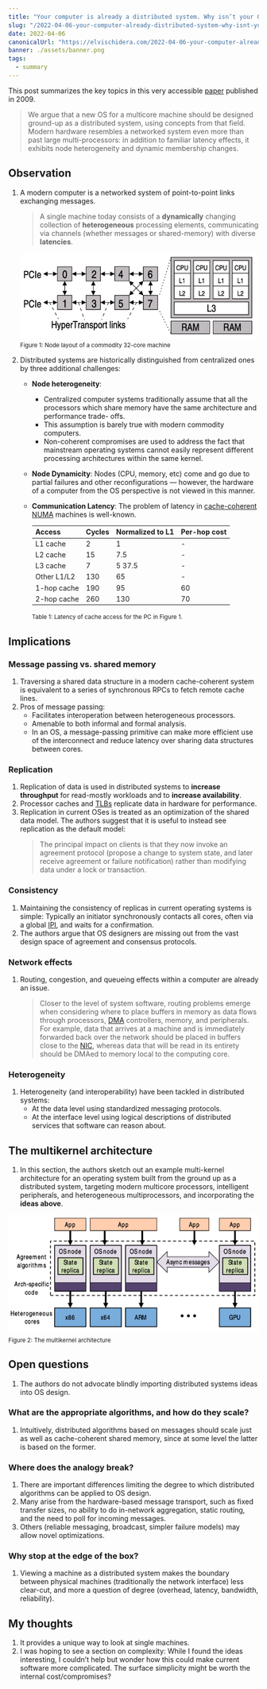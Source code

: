 ```yaml
---
title: "Your computer is already a distributed system. Why isn’t your OS? — Paper Summary"
slug: "/2022-04-06-your-computer-already-distributed-system-why-isnt-your-os"
date: 2022-04-06
canonicalUrl: "https://elvischidera.com/2022-04-06-your-computer-already-distributed-system-why-isnt-your-os/"
banner: ./assets/banner.png
tags:
  - summary
---
```


This post summarizes the key topics in this very accessible [paper](https://barrelfish.org/publications/barrelfish_hotos09.pdf) published in 2009.

> We argue that a new OS for a multicore machine should be designed ground-up as a distributed system, using concepts from that field.<br/>
> Modern hardware resembles a networked system even more than past large multi-processors: in addition to familiar latency effects, it exhibits node heterogeneity and dynamic membership changes.  

## Observation
1. A modern computer is a networked system of point-to-point links exchanging messages.
   > A single machine today consists of a **dynamically** changing collection of **heterogeneous** processing elements, communicating via channels (whether messages or shared-memory) with diverse **latencies**.

   ![Figure 1](assets/fig1.png)
   <small>Figure 1: Node layout of a commodity 32-core machine</small>
1. Distributed systems are historically distinguished from centralized ones by three additional challenges:
    * **Node heterogeneity**:
        * Centralized computer systems traditionally assume that all the processors which share memory have the same architecture and performance trade- offs.
        * This assumption is barely true with modern commodity computers.
        * Non-coherent compromises are used to address the fact that mainstream operating systems cannot easily represent different processing architectures within the same kernel.
    * **Node Dynamicity**: Nodes (CPU, memory, etc) come and go due to partial failures and other reconfigurations — however, the hardware of a computer from the OS perspective is not viewed in this manner.
    * **Communication Latency**: The problem of latency in [cache-coherent](https://en.wikipedia.org/wiki/Cache_coherence) [NUMA](https://en.wikipedia.org/wiki/Non-uniform_memory_access) machines is well-known.

        | Access | Cycles | Normalized to L1 | Per-hop cost |
        |--------|--------|------------------|--------------|
        L1 cache | 2 | 1 | - |
       L2 cache | 15 | 7.5 | - |
       L3 cache | 7 |5 37.5 | - |
       Other L1/L2 | 130 | 65 | - |
       1-hop cache | 190 | 95 | 60 |
       2-hop cache | 260 | 130 | 70 |

       <small>Table 1: Latency of cache access for the PC in Figure 1.</small>

## Implications
### Message passing vs. shared memory
1. Traversing a shared data structure in a modern cache-coherent system is equivalent to a series of synchronous RPCs to fetch remote cache lines.
2. Pros of message passing:
    * Facilitates interoperation between heterogeneous processors.
    * Amenable to both informal and formal analysis.
    *  In an OS, a message-passing primitive can make more efficient use of the interconnect and reduce latency over sharing data structures between cores.

### Replication
1. Replication of data is used in distributed systems to **increase throughput** for read-mostly workloads and to **increase availability**.
2. Processor caches and [TLBs](https://en.wikipedia.org/wiki/Translation_lookaside_buffer) replicate data in hardware for performance.
3. Replication in current OSes is treated as an optimization of the shared data model. The authors suggest that it is useful to instead see replication as the default model:
   > The principal impact on clients is that they now invoke an agreement protocol (propose a change to system state, and later receive agreement or failure notification) rather than modifying data under a lock or transaction.  
### Consistency
1. Maintaining the consistency of replicas in current operating systems is simple: Typically an initiator synchronously contacts all cores, often via a global [IPI](https://en.wikipedia.org/wiki/Inter-processor_interrupt), and waits for a confirmation.
2. The authors argue that OS designers are missing out from the vast design space of agreement and consensus protocols.
### Network effects
1. Routing, congestion, and queueing effects within a computer are already an issue.
   > Closer to the level of system software, routing problems emerge when considering where to place buffers in memory as data flows through processors, [DMA](https://en.wikipedia.org/wiki/Direct_memory_access) controllers, memory, and peripherals.<br/>
   > For example, data that arrives at a machine and is immediately forwarded back over the network should be placed in buffers close to the [NIC](https://en.wikipedia.org/wiki/Network_interface_controller), whereas data that will be read in its entirety should be DMAed to memory local to the computing core.  

### Heterogeneity
1. Heterogeneity (and interoperability) have been tackled in distributed systems:
    * At the data level using standardized messaging protocols.
    * At the interface level using logical descriptions of distributed services that software can reason about.

## The multikernel architecture
1. In this section, the authors sketch out an example multi-kernel architecture for an operating system built from the ground up as a distributed system, targeting modern multicore processors, intelligent peripherals, and heterogeneous multiprocessors, and incorporating the **ideas above**.

![Figure 2](assets/fig2.png)
<small>Figure 2: The multikernel architecture</small>

## Open questions
1. The authors do not advocate blindly importing distributed systems ideas into OS design.

### What are the appropriate algorithms, and how do they scale?
1. Intuitively, distributed algorithms based on messages should scale just as well as cache-coherent shared memory, since at some level the latter is based on the former.

### Where does the analogy break?
1. There are important differences limiting the degree to which distributed algorithms can be applied to OS design.
2. Many arise from the hardware-based message transport, such as fixed transfer sizes, no ability to do in-network aggregation, static routing, and the need to poll for incoming messages.
3. Others (reliable messaging, broadcast, simpler failure models) may allow novel optimizations.

### Why stop at the edge of the box?
1. Viewing a machine as a distributed system makes the boundary between physical machines (traditionally the network interface) less clear-cut, and more a question of degree (overhead, latency, bandwidth, reliability).

## My thoughts
1. It provides a unique way to look at single machines.
2. I was hoping to see a section on complexity: While I found the ideas interesting, I couldn’t help but wonder how this could make current software more complicated. The surface simplicity might be worth the internal cost/compromises?